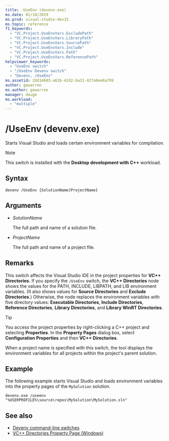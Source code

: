 ```yaml
---
title: -UseEnv (devenv.exe)
ms.date: 01/10/2019
ms.prod: visual-studio-dev15
ms.topic: reference
f1_keywords:
  - "VC.Project.UseEnvVars.ExcludePath"
  - "VC.Project.UseEnvVars.LibraryPath"
  - "VC.Project.UseEnvVars.SourcePath"
  - "VC.Project.UseEnvVars.Include"
  - "VC.Project.UseEnvVars.Path"
  - "VC.Project.UseEnvVars.ReferencePath"
helpviewer_keywords:
  - "UseEnv switch"
  - "/UseEnv Devenv switch"
  - "Devenv, /UseEnv"
ms.assetid: 2dd14603-a61b-42d2-ba31-427a0ee8a799
author: gewarren
ms.author: gewarren
manager: douge
ms.workload:
  - "multiple"
---
```

# /UseEnv (devenv.exe)

Starts Visual Studio and loads certain environment variables for compilation.

> [!NOTE]
> This switch is installed with the **Desktop development with C++** workload.

## Syntax

```shell
devenv /UseEnv {SolutionName|ProjectName}
```

## Arguments

- *SolutionName*

  The full path and name of a solution file.

- *ProjectName*

  The full path and name of a project file.

## Remarks

This switch affects the Visual Studio IDE in the project properties for **VC++ Directories**. If you specify the `/UseEnv` switch, the **VC++ Directories** node shows the values for the PATH, INCLUDE, LIBPATH, and LIB environment variables. (It also shows values for **Source Directories** and **Exclude Directories**.) Otherwise, the node replaces the environment variables with five directory values: **Executable Directories**, **Include Directories**, **Reference Directories**, **Library Directories**, and **Library WinRT Directories**.

> [!TIP]
> You access the project properties by right-clicking a C++ project and selecting **Properties**. In the **Property Pages** dialog box, select **Configuration Properties** and then **VC++ Directories**.

When a project name is specified with this switch, the tool displays the environment variables for all projects within the project's parent solution.

## Example

The following example starts Visual Studio and loads environment variables into the property pages of the `MySolution` solution.

```shell
devenv.exe /useenv "%USERPROFILE%\source\repos\MySolution\MySolution.sln"
```

## See also

- [Devenv command-line switches](../../ide/reference/devenv-command-line-switches.md)
- [VC++ Directories Property Page (Windows)](/cpp/ide/vcpp-directories-property-page)
